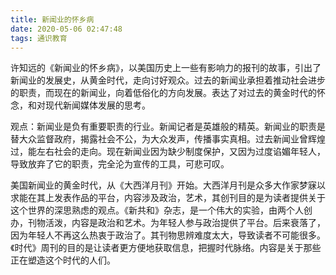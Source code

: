 ```yaml
---
title: 新闻业的怀乡病
date: 2020-05-06 02:47:48
tags: 通识教育
---
```


许知远的《新闻业的怀乡病》，以美国历史上一些有影响力的报刊的故事，引出了新闻业的发展史，从黄金时代，走向讨好观众。过去的新闻业承担着推动社会进步的职责，而现在的新闻业，向着低俗化的方向发展。表达了对过去的黄金时代的怀念，和对现代新闻媒体发展的思考。

观点：新闻业是负有重要职责的行业。新闻记者是英雄般的精英。新闻业的职责是替大众监督政府，揭露社会不公，为大众发声，传播事实真相。过去新闻业曾辉煌过，能左右社会的走向。现在新闻业因为缺少制度保护，又因为过度谄媚年轻人，导致放弃了它的职责，完全沦为宣传的工具，可悲可叹。

美国新闻业的黄金时代，从《大西洋月刊》开始。大西洋月刊是众多大作家梦寐以求能在其上发表作品的平台，内容涉及政治，艺术，其创刊目的是为读者提供关于这个世界的深思熟虑的观点。《新共和》杂志，是一个伟大的实验，由两个人创办，刊物活泼，内容是政治和艺术。为年轻人参与政治提供了平台。后来衰落了，因为年轻人不再这么热衷于政治了。其刊物思辨难度太大，导致读者不可能很多。《时代》周刊的目的是让读者更方便地获取信息，把握时代脉络。内容是关于那些正在塑造这个时代的人们。



